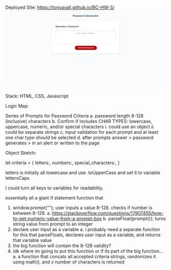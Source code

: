Deployed Site:
https://tonyavall.github.io/BC-HW-3/
![Getting Started](deployed.png)

Stack: HTML, CSS, Javascript

Logic Map:

Series of Prompts for Password Criteria
a. password length 8-128 (inclusive) characters
b. Confirm if includes CHAR TYPES: lowercase, uppercase, numeric, and/or special characters
    i. could use an object
    ii. could be separate strings
    c. input validation for each prompt and at least one char type should be selected 
    d. after prompts answer > password generates > in an alert or written to the page

Object Sketch:

let criteria = {
    letters:,
    numbers:,
    special_characters:,
}

letters is initially all lowercase and use .toUpperCase and set it to variable lettersCaps

I could turn all keys to variables for readability.

essentially all a giant if statement function that 
1. window.prompt(""); user inputs a value 8-128. checks if number is between 8-128.
    a. https://stackoverflow.com/questions/17907455/how-to-get-numeric-value-from-a-prompt-box
     b. parseFloat(prompt()); turns string value from prompt to an integer
2. declare user input as a variable
    a. i probably need a separate function for this that parseFloats, declares user input as a variable, and returns that variable value
3. the big function will contain the 8-128 validity?
4. idk where im going to put this function or if its part of the big function...
    a. a function that concats all accepted criteria strings, randomizes it using math(), and x number of characters is returned

